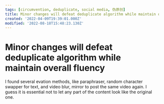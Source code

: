 ```yaml
---
tags: [circumvention, deduplicate, social media, 伪原创]
title: Minor changes will defeat deduplicate algorithm while maintain overall fluency
created: '2022-04-09T19:39:01.000Z'
modified: '2022-08-18T15:48:23.130Z'
---
```


# Minor changes will defeat deduplicate algorithm while maintain overall fluency

I found several evation methods, like paraphraser, random character swapper for text, and video blur, mirror to post the same video again. I guess it is essential not to let any part of the content look like the original one.
